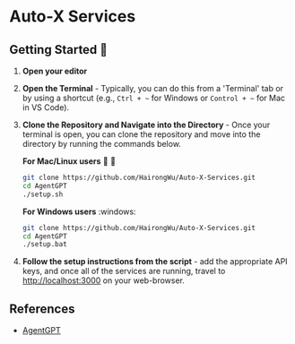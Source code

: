# Auto-X Services

## Getting Started :rocket:
1. **Open your editor**

2. **Open the Terminal** - Typically, you can do this from a 'Terminal' tab or by using a shortcut
   (e.g., `Ctrl + ~` for Windows or `Control + ~` for Mac in VS Code).

3. **Clone the Repository and Navigate into the Directory** - Once your terminal is open, you can clone the repository and move into the directory by running the commands below.

   **For Mac/Linux users** :apple: :penguin:
   ```bash
   git clone https://github.com/HairongWu/Auto-X-Services.git
   cd AgentGPT
   ./setup.sh
   ```
   **For Windows users** :windows:
   ```bash
   git clone https://github.com/HairongWu/Auto-X-Services.git
   cd AgentGPT
   ./setup.bat
   ```
4. **Follow the setup instructions from the script** - add the appropriate API keys, and once all of the services are running, travel to [http://localhost:3000](http://localhost:3000) on your web-browser.

## References

- [AgentGPT](https://github.com/HairongWu/Auto-X-Services)